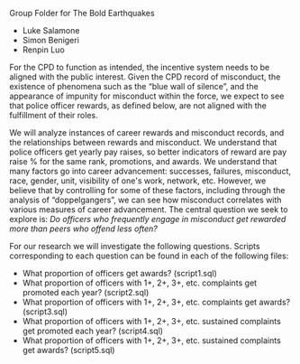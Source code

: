 Group Folder for The Bold Earthquakes

 - Luke Salamone  
 - Simon Benigeri  
 - Renpin Luo  

 For the CPD to function as intended, the incentive system needs to be aligned with the public interest. Given the CPD record of misconduct, the existence of phenomena such as the “blue wall of silence”, and the appearance of impunity for misconduct within the force, we expect to see that police officer rewards, as defined below, are not aligned with the fulfillment of their roles.

 We will analyze instances of career rewards and misconduct records, and the relationships between rewards and misconduct. We understand that police officers get yearly pay raises, so better indicators of reward are pay raise % for the same rank, promotions, and awards. We understand that many factors go into career advancement: successes, failures, misconduct, race, gender, unit, visibility of one's work, network, etc. However, we believe that by controlling for some of these factors, including through the analysis of “doppelgangers”, we can see how misconduct correlates with various measures of career advancement. The central question we seek to explore is: *Do officers who frequently engage in misconduct get rewarded more than peers who offend less often?*

 For our research we will investigate the following questions. Scripts corresponding to each question can be found in each of the following files:

  - What proportion of officers get awards? (script1.sql)
  - What proportion of officers with 1+, 2+, 3+, etc. complaints get promoted each year? (script2.sql)
  - What proportion of officers with 1+, 2+, 3+, etc. complaints get awards? (script3.sql)
  - What proportion of officers with 1+, 2+, 3+, etc. sustained complaints get promoted each year? (script4.sql)
  - What proportion of officers with 1+, 2+, 3+, etc. sustained complaints get awards? (script5.sql)
